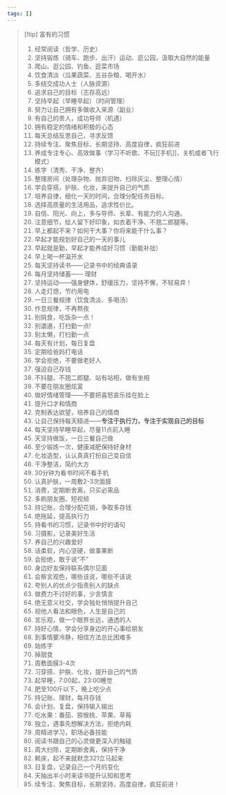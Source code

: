 ```yaml
---
tags: []
---
```


> [!tip] 富有的习惯
> 1. 经常阅读（哲学、历史）
> 2. 坚持锻炼（骑车、跑步、出汗）运动、逛公园，汲取大自然的能量
> 3. 爬山、逛公园、钓鱼、逛菜市场
> 4. 饮食清淡（瓜果蔬菜、五谷杂粮、喝开水）
> 5. 多结交成功人士（人脉资源）
> 6. 追求自己的目标（志存高远）
> 7. 坚持早起（早睡早起）（时间管理）
> 8. 努力让自己拥有多做收入来源（副业）
> 9. 有自己的贵人，成功导师（机遇）
> 10. 拥有稳定的情绪和积极的心态
> 11. 每天总结反思自己，寻求反馈
> 12. 持续专注、聚焦目标、长期坚持、高度自律，疯狂前进
> 13. 养成专注专心、高效做事（学习不听歌、不玩[[手机]]，关机或者飞行模式）
> 14. 练字（清秀、干净、整齐）
> 15. 整理房间（处理杂物、抛弃旧物、扫除灰尘、整理心情）
> 16. 学会穿搭，护肤、化妆，来提升自己的气质
> 17. 培养自律，细化一天的时间，合理分配任务目标。
> 18. 选择高质量的生活用品，追求性价比。
> 19. 自信、阳光、向上，多与导师、长辈、有能力的人沟通。
> 20. 注意细节，给人留下好印象，如衣着干净、不翘二郎腿等。
>21. 早上都起不来？如何干大事？你将来能干什么事？
>22. 早起才能规划好自己的一天的事儿
>23. 早起就是勤，早起才能养成好习惯（勤能补拙）
>24. 早上喝一杯温开水
>25. 每天坚持读书——记录书中的经典语录
>26. 每月坚持储蓄—— 理财
>27. 坚持运动——强身健体，舒缓压力，坚持不懈，不轻易弃！
>28. 人走灯熄，节约用电
>29. 一日三餐规律（饮食清淡、多喝汤）
>30. 作息规律，不再熬夜
>31. 别挑食，吃饭杂一点！
>32. 别邋遢，打扫勤一点!
>33. 别太懒，打扫勤一点
>34. 每天有计划，每日复盘
>35. 定期给爸妈打电话
>36. 学会拒绝，不要做老好人
>37. 强迫自己存钱
>38. 不抖腿、不翘二郎腿、站有站相，做有坐相
>39. 不要在朋友圈炫富
>40. 做好情绪管理——不要把喜怒哀乐挂在脸上
>41. 提升口才和情商
>42. 克制表达欲望，培养自己的情商
>43. 让自己保持每天精进——**专注于执行力，专注于实现自己的目标**  
>44. 每天坚持早睡早起，尽量11点前入睡
>45. 天坚持做饭，一日三餐自己做
>46.  至少锻炼一次，健康减肥保持好身材
>47.  化妆造型，认认真真打扮自己变自信
>48.  干净整洁，简约大方
>49.  30分钟为看书时间不看手机
>50.  认真护肤，一周敷2-3次面膜
>51.  消费，定期断舍离，只买必需品
>52.  多刷朋友圈、短视频
>53.  持记账，合理分配花销，争取多存钱
>54.  绝拖延，提高执行力
>55.  持看书的习惯，记录书中好的语句
>56.  习摄影，记录美好生活
>57.  养自己的兴趣爱好
>58.  话柔软，内心坚硬，做事果断
>59.  会拒绝，敢于说“不”
>60.  身边好友保持联系偶尔见面
>61.  会察言观色，哪些该说，哪些不该说
>62.  夸别人的优点少指责别人的缺点
>63.  做费力不讨好的事，少言慎言
>64.  绝无意义社交，学会独处悄悄提升自己
>65.  视他人看法和眼色，人生是自己的
>66.  言乐观，做一个眼界长远，通透的人
>67.  持好心情，学会分享身边的开心事给朋友
>68.  到事情要冷静，相信方法总比困难多
>69.  始练字
>70.  掉甜食
>71.  周敷面膜3-4次
>72.  习穿搭、护肤、化妆，提升自己的气质
>73.  起早睡，7:00起，23:00睡觉
>74.  肥至100斤以下，晚上吃少点
>75.  持记账、理财，每月存钱
>76.  会计划、复盘，保持输入输出
>77.  吃水果：番茄、猕猴桃、苹果、草莓
>78.  独立，遇事先想解决方法，拒绝内耗
>79.  周精进学习，职场必备技能
>80.  阅读书跟自己的心灵做更深入的触碰
>81.  周大扫除，定期断舍离，保持干净
>82.  赖床，起不来就默念321立马起来
>83.  日复盘，记录自己一个月的变化
>84.  天抽出半小时来读书提升认知和思考
>85.  续专注、聚焦目标，长期坚持，高度自律，疯狂前进！

